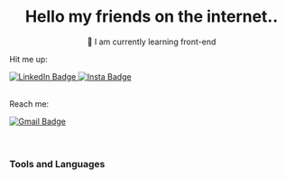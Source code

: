 <div id='header' align='center'>
  <h1>Hello my friends on the internet..</h1>
  🌱 I am currently learning front-end
</div>

<div id="socialbadges">
  <p>Hit me up: </p>
  <a href="https://www.linkedin.com/in/fiorenzacelestyn/">
    <img src="https://img.shields.io/badge/LinkedIn-blue?style=for-the-badge&logo=linkedin&logoColor=white" alt="LinkedIn Badge"/>
  </a>
  <a href="https://www.instagram.com/cxlestyn_/">
    <img src="https://img.shields.io/badge/Instagram-E4405F?style=for-the-badge&logo=instagram&logoColor=white" alt="Insta Badge"/>
  </a>
</div>
<br>
<div id='contact'>
  <p>Reach me:</p>
  <a href=''>
    <img src="https://img.shields.io/badge/Gmail-D14836?style=for-the-badge&logo=gmail&logoColor=white" alt="Gmail Badge"/>
  </a>
</div>
<br/>

<br/>
<h3>Tools and Languages<h3/>
